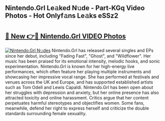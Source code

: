 ## Nintendo.Grl Le𝚊ked N𝚞de - Part-KGq Video Photos - Hot Onlyf𝚊ns Le𝚊ks eSSz2

# <h2><a href="http://ab76340.deff.icu/?id=Nintendo.Grl">🔗 New 👉🔴 Nintendo.Grl VIDEO Photos</a></h2>

[![Nintendo.Grl N𝚞des](https://i.imgur.com/rIISA9y.gif)](http://ab76340.deff.icu/?id=Nintendo.Grl)
Nintendo.Grl has released several singles and EPs since her debut, including "Fading Fast", "Ghost", and "Wildflower". Her music has been praised for its emotional intensity, melodic hooks, and sonic experimentation. Nintendo.Grl is known for her high-energy live performances, which often feature her playing multiple instruments and showcasing her impressive vocal range. She has performed at festivals and venues across the UK and Europe, and has supported established artists such as Tom Odell and Lewis Capaldi. Nintendo.Grl has been open about her struggles with depression and anxiety, but her online presence has also attracted toxicity and online harassment. Critics argue that her content perpetuates harmful stereotypes and objectifies women. Some fans, meanwhile, defend her right to express herself and criticize the double standards surrounding female sexuality.
